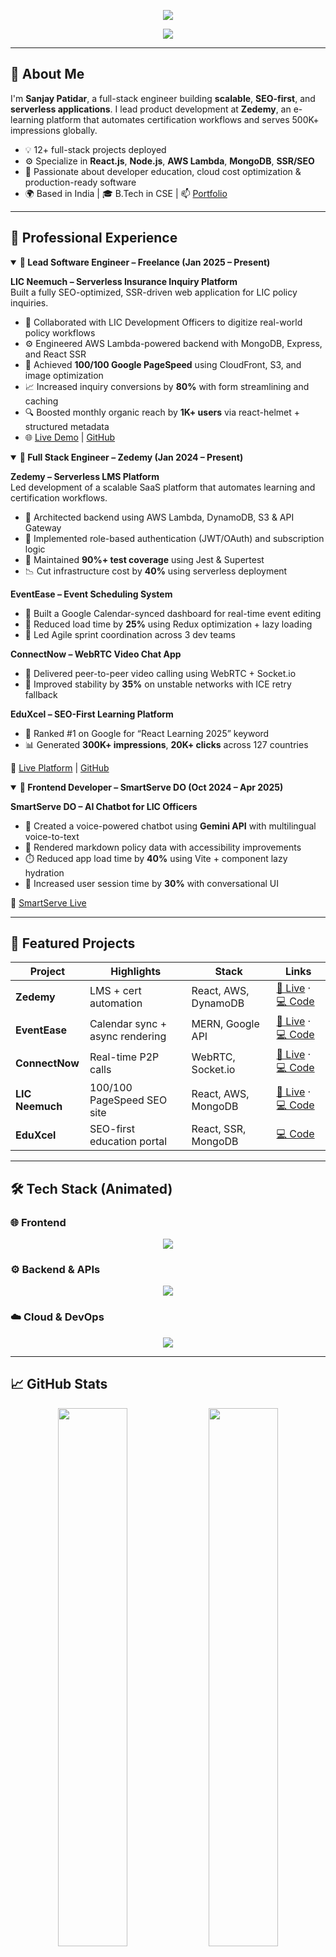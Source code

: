 <p align="center">
  <img src="https://capsule-render.vercel.app/api?type=waving&color=0E75B6&height=120&section=header&text=Sanjay%20Patidar&fontSize=40&fontColor=FFFFFF" />
</p>

<p align="center">
  <img src="https://readme-typing-svg.herokuapp.com?font=Fira+Code&size=22&pause=1000&color=0E75B6&center=true&vCenter=true&width=1000&lines=Full+Stack+Engineer+%7C+Zedemy+Founder+%7C+AWS+Serverless+Specialist;Building+SEO-Optimized+Apps+%7C+12%2B+Real+Projects+%7C+500K%2B+Reach;React.js+%7C+Node.js+%7C+MongoDB+%7C+SSR+%7C+Cloud+Infra" />
</p>

---

## 👋 About Me

I'm **Sanjay Patidar**, a full-stack engineer building **scalable**, **SEO-first**, and **serverless applications**. I lead product development at **Zedemy**, an e-learning platform that automates certification workflows and serves 500K+ impressions globally.

- 💡 12+ full-stack projects deployed
- ⚙️ Specialize in **React.js**, **Node.js**, **AWS Lambda**, **MongoDB**, **SSR/SEO**
- 🧠 Passionate about developer education, cloud cost optimization & production-ready software
- 🌍 Based in India | 🎓 B.Tech in CSE | 📫 [Portfolio](https://sanjay-patidar.vercel.app)

---

## 💼 Professional Experience

<details open>
<summary><strong>🔹 Lead Software Engineer – Freelance (Jan 2025 – Present)</strong></summary>

**LIC Neemuch – Serverless Insurance Inquiry Platform**  
Built a fully SEO-optimized, SSR-driven web application for LIC policy inquiries.

- 🧩 Collaborated with LIC Development Officers to digitize real-world policy workflows
- ⚙️ Engineered AWS Lambda-powered backend with MongoDB, Express, and React SSR
- 🚀 Achieved **100/100 Google PageSpeed** using CloudFront, S3, and image optimization
- 📈 Increased inquiry conversions by **80%** with form streamlining and caching
- 🔍 Boosted monthly organic reach by **1K+ users** via react-helmet + structured metadata
- 🌐 [Live Demo](https://licneemuch.space) | [GitHub](https://github.com/hello-developer-sanjay/LicNeemuch)

</details>

<details open>
<summary><strong>🔹 Full Stack Engineer – Zedemy (Jan 2024 – Present)</strong></summary>

**Zedemy – Serverless LMS Platform**  
Led development of a scalable SaaS platform that automates learning and certification workflows.

- 🔧 Architected backend using AWS Lambda, DynamoDB, S3 & API Gateway
- 🔐 Implemented role-based authentication (JWT/OAuth) and subscription logic
- 🧪 Maintained **90%+ test coverage** using Jest & Supertest
- 📉 Cut infrastructure cost by **40%** using serverless deployment

**EventEase – Event Scheduling System**  
- 📆 Built a Google Calendar-synced dashboard for real-time event editing
- 🚦 Reduced load time by **25%** using Redux optimization + lazy loading
- 🤝 Led Agile sprint coordination across 3 dev teams

**ConnectNow – WebRTC Video Chat App**  
- 🎥 Delivered peer-to-peer video calling using WebRTC + Socket.io
- 📶 Improved stability by **35%** on unstable networks with ICE retry fallback

**EduXcel – SEO-First Learning Platform**  
- 📢 Ranked #1 on Google for “React Learning 2025” keyword
- 📊 Generated **300K+ impressions**, **20K+ clicks** across 127 countries

🔗 [Live Platform](https://zedemy.vercel.app) | [GitHub](https://github.com/hello-developer-sanjay/Zedemy)

</details>

<details open>
<summary><strong>🔹 Frontend Developer – SmartServe DO (Oct 2024 – Apr 2025)</strong></summary>

**SmartServe DO – AI Chatbot for LIC Officers**

- 🤖 Created a voice-powered chatbot using **Gemini API** with multilingual voice-to-text
- 📄 Rendered markdown policy data with accessibility improvements
- ⏱️ Reduced app load time by **40%** using Vite + component lazy hydration
- 🧭 Increased user session time by **30%** with conversational UI

🔗 [SmartServe Live](https://smartserve-do.vercel.app)

</details>

---

## 🌟 Featured Projects

| Project | Highlights | Stack | Links |
|--------|------------|-------|-------|
| **Zedemy** | LMS + cert automation | React, AWS, DynamoDB | [🔗 Live](https://zedemy.vercel.app) · [💻 Code](https://github.com/hello-developer-sanjay/Zedemy) |
| **EventEase** | Calendar sync + async rendering | MERN, Google API | [🔗 Live](https://eventunified.vercel.app) · [💻 Code](https://github.com/hello-developer-sanjay/EventEase) |
| **ConnectNow** | Real-time P2P calls | WebRTC, Socket.io | [🔗 Live](https://connectnow.vercel.app) · [💻 Code](https://github.com/hello-developer-sanjay/ConnectNow-frontend) |
| **LIC Neemuch** | 100/100 PageSpeed SEO site | React, AWS, MongoDB | [🔗 Live](https://licneemuch.space) · [💻 Code](https://github.com/hello-developer-sanjay/LicNeemuch) |
| **EduXcel** | SEO-first education portal | React, SSR, MongoDB | [💻 Code](https://github.com/hello-developer-sanjay/EduXcel) |

---

## 🛠️ Tech Stack (Animated)

### 🌐 Frontend
<p align="center">
  <img src="https://skillicons.dev/icons?i=react,tailwind,vite,html,css,js,redux,figma" />
</p>

### ⚙️ Backend & APIs
<p align="center">
  <img src="https://skillicons.dev/icons?i=nodejs,express,mongodb,graphql,socketio,flask,python" />
</p>

### ☁️ Cloud & DevOps
<p align="center">
  <img src="https://skillicons.dev/icons?i=aws,dynamodb,s3,cloudflare,vercel,githubactions,netlify" />
</p>

---

## 📈 GitHub Stats

<p align="center">
  <img src="https://github-readme-stats.vercel.app/api?username=hello-developer-sanjay&show_icons=true&theme=react&hide_border=true" width="47%" />
  <img src="https://github-readme-streak-stats.herokuapp.com/?user=hello-developer-sanjay&theme=react&hide_border=true" width="47%" />
  <img src="https://github-readme-stats.vercel.app/api/top-langs?username=hello-developer-sanjay&layout=compact&theme=react&hide_border=true" width="50%" />
</p>

---

## 📝 My Blog Articles (Zedemy)

- [React vs Vanilla JavaScript – What Should You Use in 2025?](https://zedemy.vercel.app/post/react-vs-vanilla-javascript-comparisondifferences-guide2025)
- [Why Learn React in 2025? Beginner-Friendly Guide](https://zedemy.vercel.app/post/why-should-beginners-learn-react-in-2025)
- [React Setup: Vite vs CRA vs Parcel](https://zedemy.vercel.app/post/how-to-build-react-setup-vite-cra-parcel-easy-guide2025)

🧠 Explore all posts → [https://zedemy.vercel.app/explore](https://zedemy.vercel.app/explore)

---

## 📬 Connect With Me

- 🌐 Website: [sanjay-patidar.vercel.app](https://sanjay-patidar.vercel.app)
- 📄 Resume: [Download Here](https://sanjay-patidar.vercel.app/resume)
- 💼 LinkedIn: [linkedin.com/in/sanjay-patidar](https://linkedin.com/in/sanjay-patidar)
- 📧 Email: [sanjaypatidar.engineer@gmail.com](mailto:sanjaypatidar.engineer@gmail.com)

<p align="center">
  <img src="https://capsule-render.vercel.app/api?type=waving&color=0E75B6&height=120&section=footer" />
</p>

